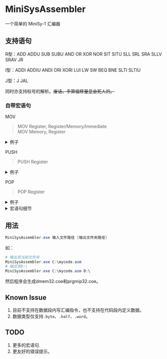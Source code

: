 # MiniSysAssembler
一个简单的 MiniSy-1 汇编器

## 支持语句

R型：ADD ADDU SUB SUBU AND OR XOR NOR SIT SITU SLL SRL SRA SLLV SRAV JR

I型：ADDI ADDIU ANDI ORI XORI LUI LW SW BEQ BNE SLTI SLTIU

J型：J JAL

同时亦支持标号的解析。<del>废话，手算偏移量是会死人的。</del>

### 自带宏语句

MOV

> MOV Register, Register/Memory/Immediate<br>
> MOV Memory, Register

<details>
<summary>例子</summary>

> MOV $1, $2<br>
> MOV $1, 65535<br>
> MOV $1, 0xFFFFFFFF<br>
> MOV $1, ARRAY($0)<br>
> MOV ARRAY($0), $1
</details>

PUSH

> PUSH Register

<details>
<summary>例子</summary>

> PUSH $1
</details>

POP

> POP Register

<details>
<summary>例子</summary>

> POP $1
</details>

<details>
<summary>宏语句细节</summary>

|                          宏语句                          |                                展开为                                 |
| :------------------------------------------------------: | :-------------------------------------------------------------------: |
|                 MOV Register1, Register2                 |                      OR Register1, $0, Register2                      |
| MOV Register, Memory<br>(MOV Register, Offset(Register)) |                     LW Register, Offset(Register)                     |
| MOV Memory, Register<br>(MOV Offset(Register), Register) |                     SW Register, Offset(Register)                     |
|     MOV Register, Immediate<br>(Immediate < 0x10000)     |                      ORI Register, $0, Immediate                      |
|    MOV Register, Immediate<br>(Immediate >= 0x10000)     | LUI Register, Immediate >> 16<br>ORI Register, $0, Immediate & 0xffff |
|                      PUSH Register                       |              ADDI \$SP, \$SP, -4<br>SW Register, 0(\$SP)              |
|                       POP Register                       |              ADDI \$SP, \$SP, 4<br>LW Register, 0(\$SP)               |
</details>



## 用法

```powershell
MiniSysAssembler.exe 输入文件路径 [输出文件夹路径]
```
如：
```powershell
# 输出至当前文件夹
MiniSysAssembler.exe C:\mycode.asm
# 输出至D:\
MiniSysAssembler.exe C:\mycode.asm D:\
```
然后程序会生成dmem32.coe和prgmip32.coe。

## Known Issue

1. 目前不支持在数据段内写汇编指令，也不支持在代码段内定义数据。
2. 数据类型仅支持`.byte`、`.half`、`.word`。

## TODO

1. 更多的宏语句.
2. 更友好的错误提示。

